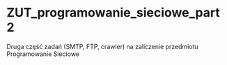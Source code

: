 # ZUT_programowanie_sieciowe_part2
Druga część zadań (SMTP, FTP, crawler) na zaliczenie przedmiotu Programowanie Sieciowe
